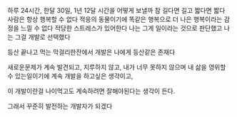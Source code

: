 하루 24시간, 한달 30일, 1년 12달
시간을 어떻게 보낼까
참 길다면 길고 짧다면 짧다
사람은 항상 행복할 수 없다
적응의 동물이기에 똑같은 행복으로 더 나은 행복이라는 감정을 느낄 수 없다
적당한 스트레스가 있어한다
나는 그게 일이라는 것으로 판단했고 나는 그걸 개발로 선택했다

등산 끝나고 먹는 막걸리한잔에서 
개발은 나에게 등산같은 존재다

새로운문제가 계속 발견되고, 지루하지 않고, 내가 너무 못하지 않으며 내 삶을 영위할 수 있는일이기에 계속 개발을 하고싶은 생각이고,

이 개발이란걸 나이먹고도 계속하려면 잘해야된다는 생각이 든다.

그래서 꾸준히 발전하는 개발자가 되겠다

